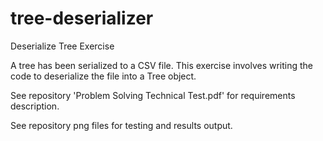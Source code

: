 # tree-deserializer

Deserialize Tree Exercise

A tree has been serialized to a CSV file. This exercise involves writing the code to deserialize the file into a Tree object.



See repository 'Problem Solving Technical Test.pdf' for requirements description.

See repository png files for testing and results output.
